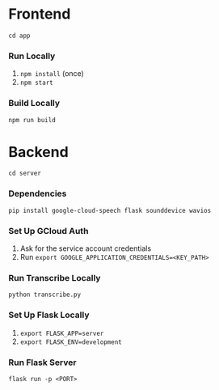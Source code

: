 # Frontend
`cd app`

### Run Locally
1. `npm install` (once)
2. `npm start`

### Build Locally
`npm run build`

# Backend
`cd server`

### Dependencies
`pip install google-cloud-speech flask sounddevice wavios`

### Set Up GCloud Auth
1. Ask for the service account credentials
2. Run `export GOOGLE_APPLICATION_CREDENTIALS=<KEY_PATH>`

### Run Transcribe Locally
`python transcribe.py`

### Set Up Flask Locally
1. `export FLASK_APP=server`
2. `export FLASK_ENV=development`

### Run Flask Server
`flask run -p <PORT>`
